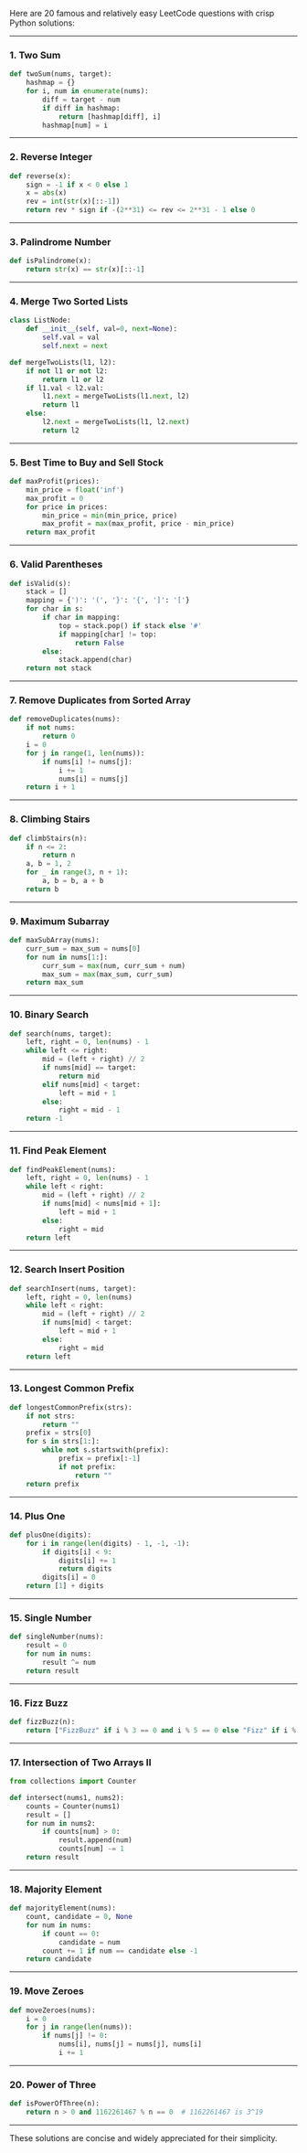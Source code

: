 

Here are 20 famous and relatively easy LeetCode questions with crisp Python solutions:

---

### 1. **Two Sum**

```python
def twoSum(nums, target):
    hashmap = {}
    for i, num in enumerate(nums):
        diff = target - num
        if diff in hashmap:
            return [hashmap[diff], i]
        hashmap[num] = i
```

---

### 2. **Reverse Integer**

```python
def reverse(x):
    sign = -1 if x < 0 else 1
    x = abs(x)
    rev = int(str(x)[::-1])
    return rev * sign if -(2**31) <= rev <= 2**31 - 1 else 0
```

---

### 3. **Palindrome Number**

```python
def isPalindrome(x):
    return str(x) == str(x)[::-1]
```

---

### 4. **Merge Two Sorted Lists**

```python
class ListNode:
    def __init__(self, val=0, next=None):
        self.val = val
        self.next = next

def mergeTwoLists(l1, l2):
    if not l1 or not l2:
        return l1 or l2
    if l1.val < l2.val:
        l1.next = mergeTwoLists(l1.next, l2)
        return l1
    else:
        l2.next = mergeTwoLists(l1, l2.next)
        return l2
```

---

### 5. **Best Time to Buy and Sell Stock**

```python
def maxProfit(prices):
    min_price = float('inf')
    max_profit = 0
    for price in prices:
        min_price = min(min_price, price)
        max_profit = max(max_profit, price - min_price)
    return max_profit
```

---

### 6. **Valid Parentheses**

```python
def isValid(s):
    stack = []
    mapping = {')': '(', '}': '{', ']': '['}
    for char in s:
        if char in mapping:
            top = stack.pop() if stack else '#'
            if mapping[char] != top:
                return False
        else:
            stack.append(char)
    return not stack
```

---

### 7. **Remove Duplicates from Sorted Array**

```python
def removeDuplicates(nums):
    if not nums:
        return 0
    i = 0
    for j in range(1, len(nums)):
        if nums[i] != nums[j]:
            i += 1
            nums[i] = nums[j]
    return i + 1
```

---

### 8. **Climbing Stairs**

```python
def climbStairs(n):
    if n <= 2:
        return n
    a, b = 1, 2
    for _ in range(3, n + 1):
        a, b = b, a + b
    return b
```

---

### 9. **Maximum Subarray**

```python
def maxSubArray(nums):
    curr_sum = max_sum = nums[0]
    for num in nums[1:]:
        curr_sum = max(num, curr_sum + num)
        max_sum = max(max_sum, curr_sum)
    return max_sum
```

---

### 10. **Binary Search**

```python
def search(nums, target):
    left, right = 0, len(nums) - 1
    while left <= right:
        mid = (left + right) // 2
        if nums[mid] == target:
            return mid
        elif nums[mid] < target:
            left = mid + 1
        else:
            right = mid - 1
    return -1
```

---

### 11. **Find Peak Element**

```python
def findPeakElement(nums):
    left, right = 0, len(nums) - 1
    while left < right:
        mid = (left + right) // 2
        if nums[mid] < nums[mid + 1]:
            left = mid + 1
        else:
            right = mid
    return left
```

---

### 12. **Search Insert Position**

```python
def searchInsert(nums, target):
    left, right = 0, len(nums)
    while left < right:
        mid = (left + right) // 2
        if nums[mid] < target:
            left = mid + 1
        else:
            right = mid
    return left
```

---

### 13. **Longest Common Prefix**

```python
def longestCommonPrefix(strs):
    if not strs:
        return ""
    prefix = strs[0]
    for s in strs[1:]:
        while not s.startswith(prefix):
            prefix = prefix[:-1]
            if not prefix:
                return ""
    return prefix
```

---

### 14. **Plus One**

```python
def plusOne(digits):
    for i in range(len(digits) - 1, -1, -1):
        if digits[i] < 9:
            digits[i] += 1
            return digits
        digits[i] = 0
    return [1] + digits
```

---

### 15. **Single Number**

```python
def singleNumber(nums):
    result = 0
    for num in nums:
        result ^= num
    return result
```

---

### 16. **Fizz Buzz**

```python
def fizzBuzz(n):
    return ["FizzBuzz" if i % 3 == 0 and i % 5 == 0 else "Fizz" if i % 3 == 0 else "Buzz" if i % 5 == 0 else str(i) for i in range(1, n + 1)]
```

---

### 17. **Intersection of Two Arrays II**

```python
from collections import Counter

def intersect(nums1, nums2):
    counts = Counter(nums1)
    result = []
    for num in nums2:
        if counts[num] > 0:
            result.append(num)
            counts[num] -= 1
    return result
```

---

### 18. **Majority Element**

```python
def majorityElement(nums):
    count, candidate = 0, None
    for num in nums:
        if count == 0:
            candidate = num
        count += 1 if num == candidate else -1
    return candidate
```

---

### 19. **Move Zeroes**

```python
def moveZeroes(nums):
    i = 0
    for j in range(len(nums)):
        if nums[j] != 0:
            nums[i], nums[j] = nums[j], nums[i]
            i += 1
```

---

### 20. **Power of Three**

```python
def isPowerOfThree(n):
    return n > 0 and 1162261467 % n == 0  # 1162261467 is 3^19
```

---

These solutions are concise and widely appreciated for their simplicity.

